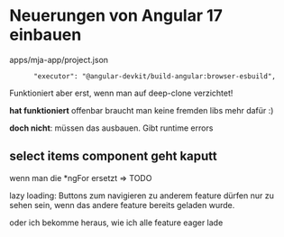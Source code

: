 # Neuerungen von Angular 17 einbauen

apps/mja-app/project.json

```
      "executor": "@angular-devkit/build-angular:browser-esbuild",

```

Funktioniert aber erst, wenn man auf deep-clone verzichtet! 

__hat funktioniert__ offenbar braucht man keine fremden libs mehr dafür :)

__doch nicht__: müssen das ausbauen. Gibt runtime errors


## select items component geht kaputt

wenn man die *ngFor ersetzt => TODO


lazy loading: Buttons zum navigieren zu anderem feature dürfen nur zu sehen sein, wenn das andere feature bereits geladen wurde.

oder ich bekomme heraus, wie ich alle feature eager lade